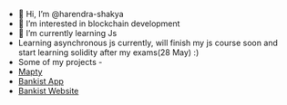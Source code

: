 - 👋 Hi, I’m @harendra-shakya
- 👀 I’m interested in blockchain development
- 🌱 I’m currently learning Js
- Learning asynchronous js currently, will finish my js course soon and start learning solidity after my exams(28 May) :)
- Some of my projects -
- [Mapty](https://cheery-alpaca-61b679.netlify.app/)
- [Bankist App](https://singular-malasada-697abd.netlify.app/)
- [Bankist Website](https://sage-gnome-d61840.netlify.app/)

<!---
harendra-shakya/harendra-shakya is a ✨ special ✨ repository because its `README.md` (this file) appears on your GitHub profile.
You can click the Preview link to take a look at your changes.
--->
